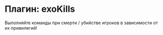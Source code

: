 # Плагин: exoKills
Выполняйте команды при смерти / убийстве игроков в зависимости от их привилегий!
